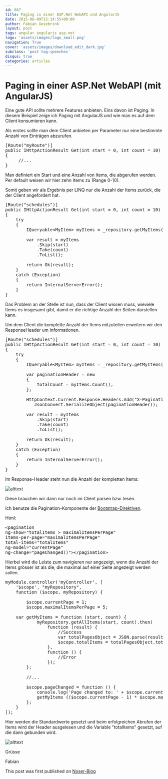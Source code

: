 ```yaml
---
id: 667
title: Paging in einer ASP.Net WebAPI und AngularJS
date: 2015-06-09T12:14:55+00:00
author: Fabian Gosebrink
layout: post
tags: angular angularjs asp.net 
logo: 'assets/images/logo_small.png'
navigation: True
cover: 'assets/images/download_edit_dark.jpg'
subclass: 'post tag-speeches'
disqus: true
categories: articles
---
```


# Paging in einer ASP.Net WebAPI (mit AngularJS)

Eine gute API sollte mehrere Features anbieten. Eins davon ist Paging. In diesem Beispiel zeige ich Paging mit AngularJS und wie man es auf dem Client konsumieren kann.

Als erstes sollte man dem Client anbieten per Parameter nur eine bestimmte Anzahl von Einträgen abzurufen.

<pre class="lang:c# decode:true">[Route("myRoute")]
public IHttpActionResult Get(int start = 0, int count = 10)
{
     //...
}</pre>

Man definiert ein Start und eine Anzahl von Items, die abgerufen werden. Per default weisen wir hier zehn Items zu (Range 0-10).

Somit geben wir als Ergebnis per LINQ nur die Anzahl der Items zurück, die der Client angefordert hat.

<pre class="lang:default decode:true">[Route("schedules")]
public IHttpActionResult Get(int start = 0, int count = 10)
{
	try
	{
		IQueryable&lt;MyItem&gt; myItems = _repository.getMyItems();

		var result = myItems
			.Skip(start)
			.Take(count)
			.ToList();

		return Ok(result);
	}
	catch (Exception)
	{
		return InternalServerError();
	}
}</pre>

Das Problem an der Stelle ist nun, dass der Client wissen muss, wieviele Items es insgesamt gibt, damit er die richtige Anzahl der Seiten darstellen kann.

Um dem Client die komplette Anzahl der Items mitzuteilen erweitern wir den ResponseHeader um Informationen.

<pre class="lang:default decode:true">[Route("schedules")]
public IHttpActionResult Get(int start = 0, int count = 10)
{
	try
	{
		IQueryable&lt;MyItem&gt; myItems = _repository.getMyItems();
	
		var paginationHeader = new
		{
			totalCount = myItems.Count(),
		};

		HttpContext.Current.Response.Headers.Add("X-Pagination",
		   JsonConvert.SerializeObject(paginationHeader));

		var result = myItems
			.Skip(start)
			.Take(count)
			.ToList();

		return Ok(result);
	}
	catch (Exception)
	{
		return InternalServerError();
	}
}</pre>

Im Response-Header steht nun die Anzahl der kompletten Items:

![alttext]({{site.baseurl}}assets/articles/2015-06/80b7bcb0-d187-44ea-8d36-4bce4da4ab3a.png)

Diese brauchen wir dann nur noch im Client parsen bzw. lesen.

Ich benutze die Pagination-Komponente der [Bootstrap-Direktiven](https://angular-ui.github.io/bootstrap/#/pagination).

Html:

<pre class="lang:xhtml decode:true">&lt;pagination 
ng-show="totalItems &gt; maximalItemsPerPage" 
items-per-page="maximalItemsPerPage" 
total-items="totalItems" 
ng-model="currentPage" 
ng-change="pageChanged()"&gt;&lt;/pagination&gt;</pre>

Hierbei wird die Leiste zum navigieren nur angezeigt, wenn die Anzahl der Items grösser ist als die, die maximal auf einer Seite angezeigt werden sollen.

<pre class="lang:js decode:true ">myModule.controller('myController', [
    '$scope', "myRepository",
    function ($scope, myRepository) {

        $scope.currentPage = 1;
        $scope.maximalItemsPerPage = 5;

	var getMyItems = function (start, count) {
            myRepository.getAllItems(start, count).then(
                function (result) {
                    //Success
                    var totalPagesObject = JSON.parse(result.headers()['x-pagination']);
                    $scope.totalItems = totalPagesObject.totalCount;
                },
                function () {
                    //Error
                });
        };

		//...
     
        $scope.pageChanged = function () {
            console.log('Page changed to: ' + $scope.currentPage);
            getMyItems (($scope.currentPage - 1) * $scope.maximalItemsPerPage, $scope.maximalItemsPerPage);
        };
    }
]);
</pre>

Hier werden die Standardwerte gesetzt und beim erfolgreichen Abrufen der Items wird der Header ausgelesen und die Variable "totalItems" gesetzt, auf die dann gebunden wird.

![alttext]({{site.baseurl}}assets/articles/2015-06/308ca04c-abb0-4292-ae94-45693b5f4832.png)

Grüsse

Fabian

This post was first published on [Noser-Blog](http://blog.noser.com/implementieren-von-paging-in-einer-asp-net-webapi-mitangularjs/)
